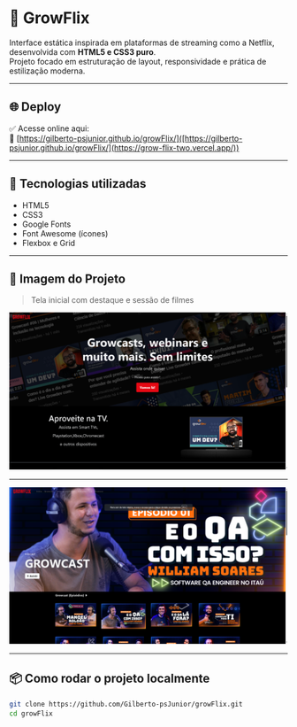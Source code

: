 # 🍿 GrowFlix

Interface estática inspirada em plataformas de streaming como a Netflix, desenvolvida com **HTML5 e CSS3 puro**.  
Projeto focado em estruturação de layout, responsividade e prática de estilização moderna.

---

## 🌐 Deploy

✅ Acesse online aqui:  
🔗 [https://gilberto-psjunior.github.io/growFlix/]([https://gilberto-psjunior.github.io/growFlix/](https://grow-flix-two.vercel.app/))

---

## 🚀 Tecnologias utilizadas

- HTML5
- CSS3
- Google Fonts
- Font Awesome (ícones)
- Flexbox e Grid

---

## 📸 Imagem do Projeto

> Tela inicial com destaque e sessão de filmes

<img src="./src/assets/images/toreadme.png">
<hr>
<img src="./src/assets/images/toreadme2.png">

---

## 📦 Como rodar o projeto localmente

```bash
git clone https://github.com/Gilberto-psJunior/growFlix.git
cd growFlix
